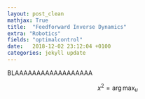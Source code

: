 ```yaml
---
layout: post_clean
mathjax: True
title:  "Feedforward Inverse Dynamics"
extra: "Robotics"
fields: "optimalcontrol"
date:   2018-12-02 23:12:04 +0100
categories: jekyll update
---
```

BLAAAAAAAAAAAAAAAAAA


$$x^2 = \arg \max_u$$
